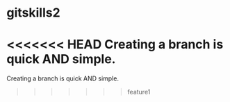# gitskills2
<<<<<<< HEAD
Creating a branch is quick AND simple.
=======
Creating a branch is quick AND simple.
>>>>>>> feature1
